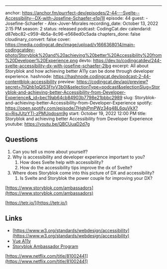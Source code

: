 ---
anchor: https://anchor.fm/purrfect-dev/episodes/2-44---Svelte--Accessibility--DX-with-Josefine-Schaefer-e1pj1ll
episode: 44
guest: 
    - Josefine-Schaefer
    - Alex-Jover-Morales
recording_date: October 13, 2022 2:15 PM
season: 2
status: released
podcast: CodingCat.dev
calendarid: d87ebc82-c959-4b5a-8c96-e568ed0c5ada
chapters_done: false
cloudinary_convert: false
cover: https://media.codingcat.dev/image/upload/v1666368014/main-codingcatdev-photo/Storyblok%20and%20achieving%20better%20Accessibility%20from%20Developer%20Experience.png
devto: https://dev.to/codingcatdev/244-svelte-accessibility-dx-with-josefine-schaefer-2lbg
excerpt: All about Storyblok and how achieving better A11y can be done through developer experience.
hashnode: https://hashnode.codingcat.dev/podcast-2-44-contentblok-accessibility
preview: https://codingcat.dev/api/preview?secret=7tjQhb1qQlS3FtyV3b0I&selectionType=podcast&selectionSlug=Storyblok-and-achieving-better-Accessibility-from-Developer-Experience&_id=bec19ab64cb84903b7798e21bbbc2989
slug: Storyblok-and-achieving-better-Accessibility-from-Developer-Experience
spotify: https://open.spotify.com/episode/7HghjPmPWz34g48L6quVkX?si=RisJUtzYTl-zPMUpdosm9g
start: October 19, 2022 12:00 PM
title: Storyblok and achieving better Accessibility from Developer Experience
youtube: https://youtu.be/QBCUuaD2d7g

## Questions

1. Can you tell us more about yourself?
2. Why is accessibility and developer experience important to you?
    1. How does Svelte help with accessibility?
    2. How do the accessibility tips improve the dx of Svelte?
3. Where does Storyblok come into this picture of DX and accessibility?
    1. Is Svelte and Storyblok the power couple for improving your DX?

[https://www.storyblok.com/ambassadors](https://www.storyblok.com/ambassadors)

[https://tetr.io/](https://tetr.io/)

## Links

- [https://www.w3.org/standards/webdesign/accessibility](https://www.w3.org/standards/webdesign/accessibility)
- [Vue A11y](https://vuejs.org/guide/best-practices/accessibility.html)
- [Storyblok Ambassador Program](https://www.storyblok.com/ambassadors)

[https://www.netflix.com/title/81002441](https://www.netflix.com/title/81002441)